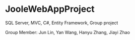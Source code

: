# JooleWebAppProject
SQL Server, MVC, C#, Entity Framework, Group project

Group Member: Jun Lin, Yan Wang, Hanyu Zhang, Jiayi Zhao